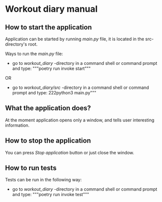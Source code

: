 # **Workout diary manual**

## **How to start the application**

Application can be started by running *main.py* file, it is located in the src-directory's root.

Ways to run the *main.py* file:

- go to *workout_diary* -directory in a command shell or command prompt and type: """poetry run invoke start"""

OR
 
- go to *workout_diary/src* -directory in a command shell or command prompt and type: 222python3 main.py"""

## **What the application does?**

At the moment application opens only a window, and tells user interesting information.

## **How to stop the application**

You can press *Stop application* button or just close the window.

## **How to run tests**

Tests can be run in the following way: 
- go to *workout_diary* -directory in a command shell or command prompt and type: """poetry run invoke test"""
